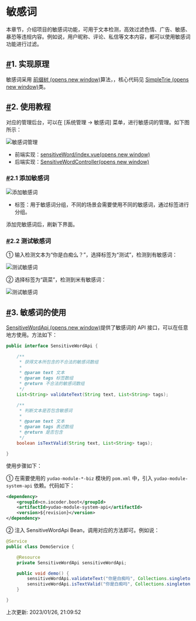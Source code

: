 # 敏感词

本章节，介绍项目的敏感词功能，可用于文本检测，高效过滤色情、广告、敏感、暴恐等违规内容。例如说，用户昵称、评论、私信等文本内容，都可以使用敏感词功能进行过滤。

## [#](https://doc.iocoder.cn/sensitive-word/#_1-实现原理)1. 实现原理

敏感词采用 [前缀树 (opens new window)](https://zh.m.wikipedia.org/zh-hans/Trie)算法，，核心代码见 [SimpleTrie (opens new window)](https://github.com/YunaiV/ruoyi-vue-pro/blob/master/yudao-module-system/yudao-module-system-biz/src/main/java/cn/iocoder/yudao/module/system/util/collection/SimpleTrie.java)类。

## [#](https://doc.iocoder.cn/sensitive-word/#_2-使用教程)2. 使用教程

对应的管理后台，可以在 [系统管理 -> 敏感词] 菜单，进行敏感词的管理。如下图所示：

![敏感词管理](https://doc.iocoder.cn/img/%E6%95%8F%E6%84%9F%E8%AF%8D/%E6%95%8F%E6%84%9F%E8%AF%8D%E7%AE%A1%E7%90%86.png)

- 前端实现：[sensitiveWord/index.vue(opens new window)](https://github.com/YunaiV/ruoyi-vue-pro/blob/master/yudao-ui-admin/src/views/system/sensitiveWord/index.vue)
- 后端实现：[SensitiveWordController(opens new window)](https://github.com/YunaiV/ruoyi-vue-pro/blob/master/yudao-module-system/yudao-module-system-biz/src/main/java/cn/iocoder/yudao/module/system/controller/admin/sensitiveword/SensitiveWordController.java)

### [#](https://doc.iocoder.cn/sensitive-word/#_2-1-添加敏感词)2.1 添加敏感词

![添加敏感词](https://doc.iocoder.cn/img/%E6%95%8F%E6%84%9F%E8%AF%8D/%E6%B7%BB%E5%8A%A0%E6%95%8F%E6%84%9F%E8%AF%8D.png)

- 标签：用于敏感词分组，不同的场景会需要使用不同的敏感词，通过标签进行分组。

添加完敏感词后，刷新下界面。

### [#](https://doc.iocoder.cn/sensitive-word/#_2-2-测试敏感词)2.2 测试敏感词

① 输入检测文本为“你是白痴么？”，选择标签为“测试”，检测到有敏感词：

![测试敏感词](https://doc.iocoder.cn/img/%E6%95%8F%E6%84%9F%E8%AF%8D/%E6%B5%8B%E8%AF%95%E6%95%8F%E6%84%9F%E8%AF%8D-%E6%9C%89.png)

② 选择标签为“蔬菜”，检测到米有敏感词：

![测试敏感词](https://doc.iocoder.cn/img/%E6%95%8F%E6%84%9F%E8%AF%8D/%E6%B5%8B%E8%AF%95%E6%95%8F%E6%84%9F%E8%AF%8D-%E6%97%A0.png)

## [#](https://doc.iocoder.cn/sensitive-word/#_3-敏感词的使用)3. 敏感词的使用

[SensitiveWordApi (opens new window)](https://github.com/YunaiV/ruoyi-vue-pro/blob/master/yudao-module-system/yudao-module-system-api/src/main/java/cn/iocoder/yudao/module/system/api/sensitiveword/SensitiveWordApi.java)提供了敏感词的 API 接口，可以在任意地方使用。方法如下：

```java
public interface SensitiveWordApi {

    /**
     * 获得文本所包含的不合法的敏感词数组
     *
     * @param text 文本
     * @param tags 标签数组
     * @return 不合法的敏感词数组
     */
    List<String> validateText(String text, List<String> tags);

    /**
     * 判断文本是否包含敏感词
     *
     * @param text 文本
     * @param tags 表述数组
     * @return 是否包含
     */
    boolean isTextValid(String text, List<String> tags);

}
```

使用步骤如下：

① 在需要使用的 `yudao-module-*-biz` 模块的 `pom.xml` 中，引入 `yudao-module-system-api` 依赖。代码如下：

```xml
<dependency>
    <groupId>cn.iocoder.boot</groupId>
    <artifactId>yudao-module-system-api</artifactId>
    <version>${revision}</version>
</dependency>
```

② 注入 SensitiveWordApi Bean，调用对应的方法即可。例如说：

```java
@Service
public class DemoService {

    @Resource
    private SensitiveWordApi sensitiveWordApi;

    public void demo() {
        sensitiveWordApi.validateText("你是白痴吗", Collections.singletonList("测试"));
        sensitiveWordApi.isTextValid("你是白痴吗", Collections.singletonList("蔬菜"));
    }

}
```

上次更新: 2023/01/26, 21:09:52